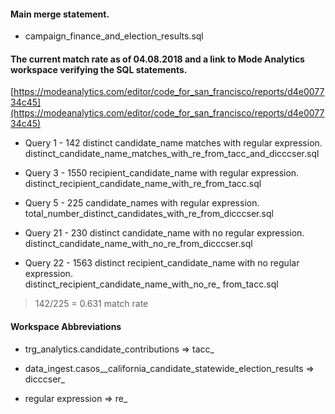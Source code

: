 #### Main merge statement. 
* campaign_finance_and_election_results.sql

#### The current match rate as of 04.08.2018 and a link to Mode Analytics workspace verifying the SQL statements.

[https://modeanalytics.com/editor/code_for_san_francisco/reports/d4e007734c45](https://modeanalytics.com/editor/code_for_san_francisco/reports/d4e007734c45)

* Query 1 -  142 distinct candidate_name matches with regular expression.<br>
   distinct_candidate_name_matches_with_re_from_tacc_and_dicccser.sql

* Query 3 -  1550 recipient_candidate_name with regular expression.<br>
   distinct_recipient_candidate_name_with_re_from_tacc.sql

* Query 5 -  225 candidate_names with regular expression.<br>
   total_number_distinct_candidates_with_re_from_dicccser.sql

* Query 21 - 230 distinct candidate_name with no regular expression.<br>
   distinct_candidate_name_with_no_re_from_dicccser.sql

* Query 22 - 1563 distinct recipient_candidate_name with no regular expression.<br>
   distinct_recipient_candidate_name_with_no_re_ from_tacc.sql

> 142/225 =  0.631 match rate

#### Workspace Abbreviations

* trg_analytics.candidate_contributions => tacc_
 
* data_ingest.casos__california_candidate_statewide_election_results => dicccser_

* regular expression => re_
